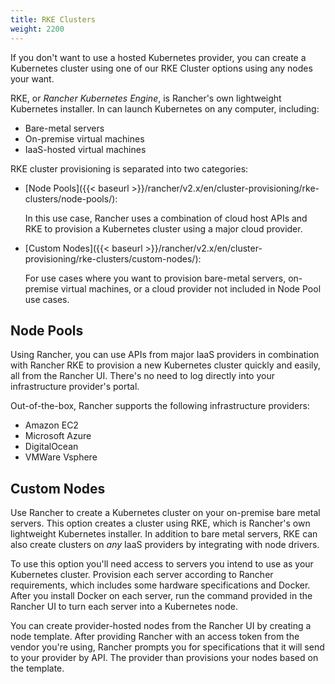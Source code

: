 ```yaml
---
title: RKE Clusters
weight: 2200
---
```


If you don't want to use a hosted Kubernetes provider, you can create a Kubernetes cluster using one of our RKE Cluster options using any nodes your want.

RKE, or _Rancher Kubernetes Engine_, is Rancher's own lightweight Kubernetes installer. In can launch Kubernetes on any computer, including:

- Bare-metal servers
- On-premise virtual machines
- IaaS-hosted virtual machines

RKE cluster provisioning is separated into two categories: 

- [Node Pools]({{< baseurl >}}/rancher/v2.x/en/cluster-provisioning/rke-clusters/node-pools/):

    In this use case, Rancher uses a combination of cloud host APIs and RKE to provision a Kubernetes cluster using a major cloud provider.

- [Custom Nodes]({{< baseurl >}}/rancher/v2.x/en/cluster-provisioning/rke-clusters/custom-nodes/):

    For use cases where you want to provision bare-metal servers, on-premise virtual machines, or a cloud provider not included in Node Pool use cases.

## Node Pools

Using Rancher, you can use APIs from major IaaS providers in combination with Rancher RKE to provision a new Kubernetes cluster quickly and easily, all from the Rancher UI. There's no need to log directly into your infrastructure provider's portal.

Out-of-the-box, Rancher supports the following infrastructure providers:

- Amazon EC2
- Microsoft Azure
- DigitalOcean
- VMWare Vsphere



## Custom Nodes

Use Rancher to create a Kubernetes cluster on your on-premise bare metal servers. This option creates a cluster using RKE, which is Rancher's own lightweight Kubernetes installer. In addition to bare metal servers, RKE can also create clusters on _any_ IaaS providers by integrating with node drivers.

To use this option you'll need access to servers you intend to use as your Kubernetes cluster. Provision each server according to Rancher requirements, which includes some hardware specifications and Docker. After you install Docker on each server, run the command provided in the Rancher UI to turn each server into a Kubernetes node. 



You can create provider-hosted nodes from the Rancher UI by creating a node template. After providing Rancher with an access token from the vendor you're using, Rancher prompts you for specifications that it will send to your provider by API. The provider than provisions your nodes based on the template.